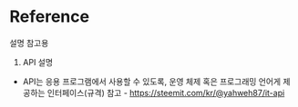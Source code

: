 # Reference
설명 참고용

1. API 설명
  - API는 응용 프로그램에서 사용할 수 있도록, 운영 체제 혹은 프로그래밍 언어게 제공하는 인터페이스(규격)
  참고 - https://steemit.com/kr/@yahweh87/it-api
  
 
